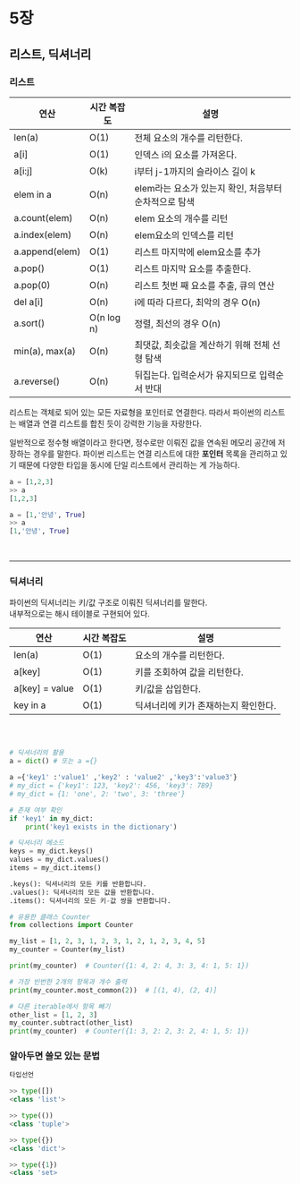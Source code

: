 # 5장 
## 리스트, 딕셔너리

### 리스트

| 연산             | 시간 복잡도       | 설명                                             |
|------------------|------------------|--------------------------------------------------|
| len(a)           | O(1)             | 전체 요소의 개수를 리턴한다.                      |
| a[i]             | O(1)             | 인덱스 i의 요소를 가져온다.                       |
| a[i:j]           | O(k)             | i부터 j-1까지의 슬라이스 길이 k                    |
| elem in a        | O(n)             | elem라는 요소가 있는지 확인, 처음부터 순차적으로 탐색 |
| a.count(elem)    | O(n)             | elem 요소의 개수를 리턴                           |
| a.index(elem)    | O(n)             | elem요소의 인덱스를 리턴                          |
| a.append(elem)   | O(1)             | 리스트 마지막에 elem요소를 추가                   |
| a.pop()          | O(1)             | 리스트 마지막 요소를 추출한다.                    |
| a.pop(0)         | O(n)             | 리스트 첫번 째 요소를 추출, 큐의 연산              |
| del a[i]         | O(n)             | i에 따라 다르다, 최악의 경우 O(n)                   |
| a.sort()         | O(n log n)       | 정렬, 최선의 경우 O(n)                            |
| min(a), max(a)   | O(n)             | 최댓값, 최솟값을 계산하기 위해 전체 선형 탐색        |
| a.reverse()      | O(n)             | 뒤집는다. 입력순서가 유지되므로 입력순서 반대        |


리스트는 객체로 되어 있는 모든 자료형을 포인터로 연결한다.
따라서 파이썬의 리스트는 배열과 연결 리스트를 합친 듯이 강력한 기능을 자랑한다.

일반적으로 정수형 배열이라고 한다면, 정수로만 이뤄진 값을 연속된 메모리 공간에 저장하는 경우를 말한다. 파이썬 리스트는 연결 리스트에 대한 __포인터__ 목록을 관리하고 있기 때문에 다양한 타입을 동시에 단일 리스트에서 관리하는 게 가능하다.  

```python
a = [1,2,3]
>> a 
[1,2,3]

a = [1,'안녕', True]
>> a
[1,'안녕', True]
```  

<br/>
  
---

### 딕셔너리

파이썬의 딕셔너리는 키/값 구조로 이뤄진 딕셔너리를 말한다.  
내부적으로는 해시 테이블로 구현되어 있다.  


| 연산               | 시간 복잡도 | 설명                               |
|-------------------|------------|------------------------------------|
| len(a)            | O(1)       | 요소의 개수를 리턴한다.              |
| a[key]            | O(1)       | 키를 조회하여 값을 리턴한다.          |
| a[key] = value    | O(1)       | 키/값을 삽입한다.                    |
| key in a          | O(1)       | 딕셔너리에 키가 존재하는지 확인한다.  |  


<br/>

```python

# 딕셔너리의 활용
a = dict() # 또는 a ={}

a ={'key1' :'value1' ,'key2' : 'value2' ,'key3':'value3'}
# my_dict = {'key1': 123, 'key2': 456, 'key3': 789}
# my_dict = {1: 'one', 2: 'two', 3: 'three'}

# 존재 여부 확인
if 'key1' in my_dict:
    print('key1 exists in the dictionary')

# 딕셔너리 메소드
keys = my_dict.keys()
values = my_dict.values()
items = my_dict.items()

.keys(): 딕셔너리의 모든 키를 반환합니다.
.values(): 딕셔너리의 모든 값을 반환합니다.
.items(): 딕셔너리의 모든 키-값 쌍을 반환합니다.

```

```python
# 유용한 클래스 Counter
from collections import Counter

my_list = [1, 2, 3, 1, 2, 3, 1, 2, 1, 2, 3, 4, 5]
my_counter = Counter(my_list)

print(my_counter)  # Counter({1: 4, 2: 4, 3: 3, 4: 1, 5: 1})

# 가장 빈번한 2개의 항목과 개수 출력
print(my_counter.most_common(2))  # [(1, 4), (2, 4)]

# 다른 iterable에서 항목 빼기
other_list = [1, 2, 3]
my_counter.subtract(other_list)
print(my_counter)  # Counter({1: 3, 2: 2, 3: 2, 4: 1, 5: 1})

```

### 알아두면 쓸모 있는 문법
```python
타입선언

>> type([])
<class 'list'>

>> type(())
<class 'tuple'>

>> type({})
<class 'dict'>

>> type({1})
<class 'set>
```